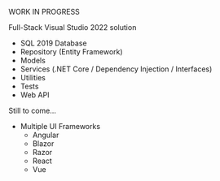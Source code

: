 WORK IN PROGRESS

Full-Stack Visual Studio 2022 solution
- SQL 2019 Database
- Repository (Entity Framework)
- Models
- Services (.NET Core / Dependency Injection / Interfaces)
- Utilities
- Tests
- Web API

Still to come...
- Multiple UI Frameworks
  - Angular
  - Blazor
  - Razor
  - React
  - Vue
